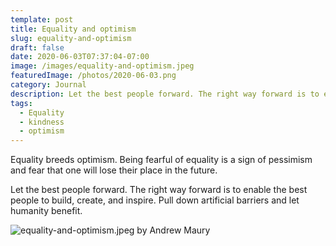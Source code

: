 ```yaml
---
template: post
title: Equality and optimism
slug: equality-and-optimism
draft: false
date: 2020-06-03T07:37:04-07:00
image: /images/equality-and-optimism.jpeg
featuredImage: /photos/2020-06-03.png
category: Journal
description: Let the best people forward. The right way forward is to enable the best people to build, create, and inspire. Pull down artificial barriers and let humanity benefit. 
tags:
  - Equality
  - kindness
  - optimism
---
```

Equality breeds optimism. Being fearful of equality is a sign of pessimism and fear that one will lose their place in the future.

Let the best people forward. The right way forward is to enable the best people to build, create, and inspire. Pull down artificial barriers and let humanity benefit.

![equality-and-optimism.jpeg by Andrew Maury](/images/equality-and-optimism.jpeg)
